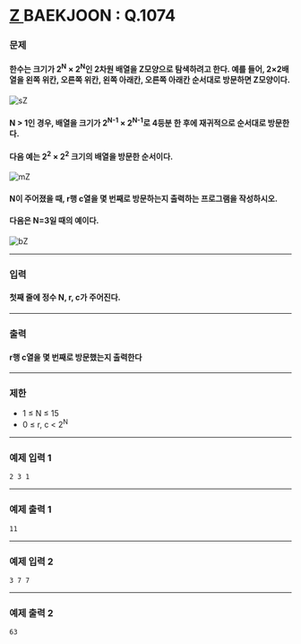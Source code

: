 # [ Z ](https://www.acmicpc.net/problem/1074)  BAEKJOON : Q.1074

### 문제
#### 한수는 크기가 2<sup>N</sup> × 2<sup>N</sup>인 2차원 배열을 Z모양으로 탐색하려고 한다. 예를 들어, 2×2배열을 왼쪽 위칸, 오른쪽 위칸, 왼쪽 아래칸, 오른쪽 아래칸 순서대로 방문하면 Z모양이다.

![sZ](https://user-images.githubusercontent.com/88530565/137101531-5a3284d3-1ed9-45d1-ba51-90ac961f4888.png)


#### N > 1인 경우, 배열을 크기가 2<sup>N-1</sup> × 2<sup>N-1</sup>로 4등분 한 후에 재귀적으로 순서대로 방문한다.

#### 다음 예는 2<sup>2</sup> × 2<sup>2</sup> 크기의 배열을 방문한 순서이다.

![mZ](https://user-images.githubusercontent.com/88530565/137101651-bbb545a5-ec91-4dc5-a92c-d6a1f93d21d8.png)

#### N이 주어졌을 때, r행 c열을 몇 번째로 방문하는지 출력하는 프로그램을 작성하시오.

#### 다음은 N=3일 때의 예이다.

![bZ](https://user-images.githubusercontent.com/88530565/137101798-93cf0c0a-1753-43c3-b5ab-fb86b597eaa2.jpg)

----------
### 입력
#### 첫째 줄에 정수 N, r, c가 주어진다.
----------
### 출력
#### r행 c열을 몇 번째로 방문했는지 출력한다
----------
### 제한
+ 1 ≤ N ≤ 15
+ 0 ≤ r, c < 2<sup>N</sup>

----------
### 예제 입력 1

    2 3 1

----------
### 예제 출력 1

    11

----------
### 예제 입력 2

    3 7 7

----------
### 예제 출력 2

    63
